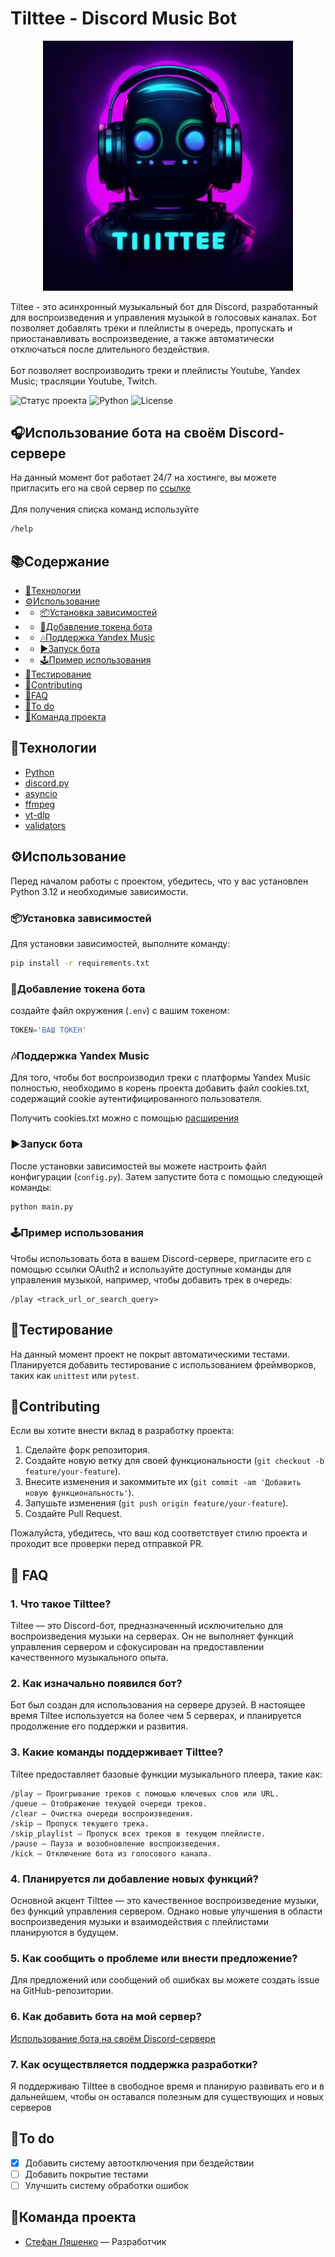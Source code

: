 # Tilttee - Discord Music Bot
<p align="center">
 <img width="400px" src="BotIcon.jpg" alt=""/>
</p>

Tiltee - это асинхронный музыкальный бот для Discord, разработанный для воспроизведения и управления музыкой в голосовых каналах. Бот позволяет добавлять треки и плейлисты в очередь, пропускать и приостанавливать воспроизведение, а также автоматически отключаться после длительного бездействия.<br/><br/>
Бот позволяет воспроизводить треки и плейлисты Youtube, Yandex Music; трасляции Youtube, Twitch.

![Статус проекта](https://img.shields.io/badge/status-in%20production-darkgreen)
![Python](https://img.shields.io/badge/python-3.12-blue)
![License](https://img.shields.io/badge/license-MIT-green)

## 🎧Использование бота на своём Discord-сервере
На данный момент бот работает 24/7 на хостинге, вы можете пригласить его на свой сервер по [ссылке](https://discord.com/oauth2/authorize?client_id=1175331860205805639&permissions=8&integration_type=0&scope=bot)<br/><br/>
Для получения списка команд используйте
```sh
/help
```

## 📚Содержание
- [📝Технологии](#технологии)
- [⚙️Использование](#использование)
- - [📦Установка зависимостей](#установка-зависимостей)
- - [🔑Добавление токена бота](#добавление-токена-бота)
- - [🎶Поддержка Yandex Music](#поддержка-yandex-music)
- - [▶️Запуск бота](#запуск-бота)
- - [🕹️Пример использования](#пример-использования)
- [🧪Тестирование](#тестирование)
- [🤝Contributing](#contributing)
- [📌FAQ](#faq)
- [📝To do](#to-do)
- [👥Команда проекта](#команда-проекта)

## 📝Технологии
- [Python](https://www.python.org/)
- [discord.py](https://discordpy.readthedocs.io/)
- [asyncio](https://docs.python.org/3/library/asyncio.html)
- [ffmpeg](https://ffmpeg.org/)
- [yt-dlp](https://man.archlinux.org/man/extra/yt-dlp/yt-dlp.1.en)
- [validators](https://validators.readthedocs.io/)

## ⚙️Использование
Перед началом работы с проектом, убедитесь, что у вас установлен Python 3.12 и необходимые зависимости.

### 📦Установка зависимостей
Для установки зависимостей, выполните команду:
```sh
pip install -r requirements.txt
```

### 🔑Добавление токена бота
создайте файл окружения (`.env`) с вашим токеном:
```python
TOKEN='ВАШ ТОКЕН'
```

### 🎶Поддержка Yandex Music
Для того, чтобы бот воспроизводил треки с платформы Yandex Music полностью, необходимо в корень проекта добавить файл cookies.txt, содержащий cookie аутентифицированного пользователя.

Получить cookies.txt можно с помощью [расширения](https://chromewebstore.google.com/detail/get-cookiestxt-locally/cclelndahbckbenkjhflpdbgdldlbecc?hl=Ru)


### ▶️Запуск бота
После установки зависимостей вы можете настроить файл конфигурации (`config.py`). Затем запустите бота с помощью следующей команды:
```sh
python main.py
```


### 🕹️Пример использования
Чтобы использовать бота в вашем Discord-сервере, пригласите его с помощью ссылки OAuth2 и используйте доступные команды для управления музыкой, например, чтобы добавить трек в очередь:
```
/play <track_url_or_search_query>
```

## 🧪Тестирование
На данный момент проект не покрыт автоматическими тестами. Планируется добавить тестирование с использованием фреймворков, таких как `unittest` или `pytest`.

## 🤝Contributing
Если вы хотите внести вклад в разработку проекта:
1. Сделайте форк репозитория.
2. Создайте новую ветку для своей функциональности (`git checkout -b feature/your-feature`).
3. Внесите изменения и закоммитьте их (`git commit -am 'Добавить новую функциональность'`).
4. Запушьте изменения (`git push origin feature/your-feature`).
5. Создайте Pull Request.

Пожалуйста, убедитесь, что ваш код соответствует стилю проекта и проходит все проверки перед отправкой PR.

## 📌 FAQ
### 1. Что такое Tilttee?
Tiltee — это Discord-бот, предназначенный исключительно для воспроизведения музыки на серверах. Он не выполняет функций управления сервером и сфокусирован на предоставлении качественного музыкального опыта.

### 2. Как изначально появился бот?
Бот был создан для использования на сервере друзей. В настоящее время Tiltee используется на более чем 5 серверах, и планируется продолжение его поддержки и развития.

### 3. Какие команды поддерживает Tilttee?
Tiltee предоставляет базовые функции музыкального плеера, такие как:
```
/play — Проигрывание треков с помощью ключевых слов или URL.
/queue — Отображение текущей очереди треков.
/clear — Очистка очереди воспроизведения.
/skip — Пропуск текущего трека.
/skip_playlist — Пропуск всех треков в текущем плейлисте.
/pause — Пауза и возобновление воспроизведения.
/kick — Отключение бота из голосового канала.
```
### 4. Планируется ли добавление новых функций?
Основной акцент Tilttee — это качественное воспроизведение музыки, без функций управления сервером. Однако новые улучшения в области воспроизведения музыки и взаимодействия с плейлистами планируются в будущем.

### 5. Как сообщить о проблеме или внести предложение?
Для предложений или сообщений об ошибках вы можете создать issue на GitHub-репозитории.

### 6. Как добавить бота на мой сервер?
[Использование бота на своём Discord-сервере](#использование-бота-на-своём-discord-сервере)

### 7. Как осуществляется поддержка разработки?
Я поддерживаю Tilttee в свободное время и планирую развивать его и в дальнейшем, чтобы он оставался полезным для существующих и новых серверов

## 📝To do
- [x] Добавить систему автоотключения при бездействии
- [ ] Добавить покрытие тестами
- [ ] Улучшить систему обработки ошибок

## 👥Команда проекта
- [Стефан Ляшенко](https://github.com/Scut1er) — Разработчик

